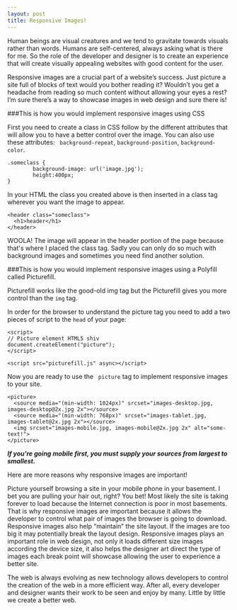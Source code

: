 ```yaml
---
layout: post
title: Responsive Images!
---
```


Human beings are visual creatures and we tend to gravitate towards visuals rather than words. Humans are self-centered, always asking what is there for me. So the role of the developer and designer is to create an experience that will create visually appealing websites with good content for the user. 

Responsive images are a crucial part of a website’s success. Just picture a site full of blocks of text would you bother reading it? Wouldn’t you get a headache from reading so much content without allowing your eyes a rest? I’m sure there’s a way to showcase images in web design and sure there is!


###This is how you would implement responsive images using CSS

First you need to create a class in CSS follow by the different attributes that will allow you to have a better control over the image. You can also use these attributes: ``` background-repeat```, ```background-position```, ```background-color```. 

```
.someclass {
        background-image: url('image.jpg');
        height:400px;
}
```

In your HTML the class you created above is then inserted in a class tag wherever you want the image to appear. 


``` 
<header class="someclass">
  <h1>header</h1>
</header>  
```


WOOLA! The image will appear in the header portion of the page because that's where I placed the class tag. Sadly you can only do so much with background images and sometimes you need find another solution. 

###This is how you would implement responsive images using a Polyfill called Picturefill.

Picturefill works like the good-old img tag but the Picturefill gives you more control than the ```img``` tag. 

In order for the browser to understand the picture tag you need to add a two pieces of script to the ```head``` of your page:

``` 
<script>
// Picture element HTML5 shiv
document.createElement("picture");
</script>
``` 
``` 
<script src="picturefill.js" async></script>
``` 

Now you are ready to use the ``` picture``` tag to implement responsive images to your site. 

``` 
<picture>
  <source media="(min-width: 1024px)" srcset="images-desktop.jpg, images-desktop@2x.jpg 2x"></source>
  <source media="(min-width: 768px)" srcset="images-tablet.jpg, images-tablet@2x.jpg 2x"></source>
  <img srcset="images-mobile.jpg, images-mobile@2x.jpg 2x" alt="some-text!">
</picture>
```
***If you're going mobile first, you must supply your sources from largest to smallest.***

Here are more reasons why responsive images are important!

Picture yourself browsing a site in your mobile phone in your basement. I bet you are pulling your hair out, right? You bet! Most likely the site is taking forever to load because the Internet connection is poor in most basements. That is why responsive images are important because it allows the developer to control what pair of images the browser is going to download. Responsive images also help “maintain” the site layout. If the images are too big it may potentially break the layout design. Responsive images plays an important role in web design, not only it loads different size images according the device size, it also helps the designer art direct the type of images each break point will showcase allowing the user to experience a better site. 

The web is always evolving as new technology allows developers to control the creation of the web in a more efficient way. After all, every developer and designer wants their work to be seen and enjoy by many. Little by little we create a better web. 


